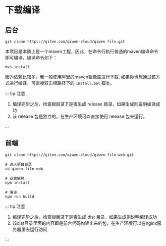 # 下载编译


## 后台
```shell
git clone https://gitee.com/qiwen-cloud/qiwen-file.git
```

本项目是本质上是一个maven工程，因此，在命令行执行普通的maven编译命令即可编译。编译命令如下：

```shell
mvn install 
``` 

因为依赖比较多，我一般使用阿里的maven镜像库进行下载, 如果你也想通过该方式进行编译，可直接双击根路径下的 `install.bat` 脚本。


::: tip 注意

1. 编译完毕之后，检查根目录下是否生成 release 目录，如果生成则说明编译成功
2. 该 release 包是独立的，在生产环境可以直接使用 release 包来运行。

:::



## 前端

```shell
git clone https://gitee.com/qiwen-cloud/qiwen-file-web.git
```

```shell
# 进入项目目录
cd qiwen-file-web

# 安装依赖
npm install

# 编译
npm run build
```

::: tip 注意

1. 编译完毕之后，检查根目录下是否生成 dist 目录，如果生成则说明编译成功
2. 该dist目录里面的内容即是前台代码构建出来的包，在生产环境可以在nginx服务器里去运行访问

:::


